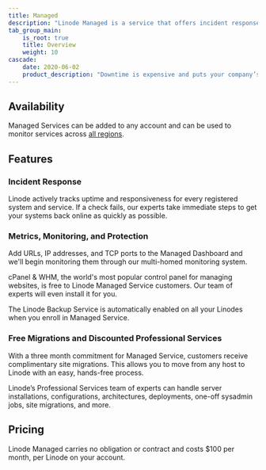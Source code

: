 ```yaml
---
title: Managed
description: "Linode Managed is a service that offers incident response as well as free migrations and discounted professional services."
tab_group_main:
    is_root: true
    title: Overview
    weight: 10
cascade:
    date: 2020-06-02
    product_description: "Downtime is expensive and puts your company’s reputation at risk. Linode Managed is an incident response service designed to help businesses cut out costly downtime. Our highly experienced Managed Service team is here around the clock to help."
---
```


## Availability

Managed Services can be added to any account and can be used to monitor services across [all regions](https://www.linode.com/global-infrastructure/).

## Features

### Incident Response

Linode actively tracks uptime and responsiveness for every registered system and service. If a check fails, our experts take immediate steps to get your systems back online as quickly as possible.

### Metrics, Monitoring, and Protection

Add URLs, IP addresses, and TCP ports to the Managed Dashboard and we'll begin monitoring them through our multi-homed monitoring system.

cPanel & WHM, the world's most popular control panel for managing websites, is free to Linode Managed Service customers. Our team of experts will even install it for you.

The Linode Backup Service is automatically enabled on all your Linodes when you enroll in Managed Service.

### Free Migrations and Discounted Professional Services

With a three month commitment for Managed Service, customers receive complimentary site migrations. This allows you to move from any host to Linode with an easy, hands-free process.

Linode’s Professional Services team of experts can handle server installations, configurations, architectures, deployments, one-off sysadmin jobs, site migrations, and more.

## Pricing

Linode Managed carries no obligation or contract and costs $100 per month, per Linode on your account.
